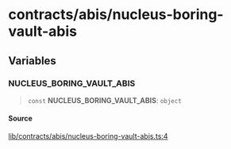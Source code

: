 # contracts/abis/nucleus-boring-vault-abis

## Variables

### NUCLEUS\_BORING\_VAULT\_ABIS

> `const` **NUCLEUS\_BORING\_VAULT\_ABIS**: `object`

#### Source

[lib/contracts/abis/nucleus-boring-vault-abis.ts:4](https://github.com/PufferFinance/puffer-sdk/blob/27df411d5247e5fbf1e0eef219e9ba2b85ebf896/lib/contracts/abis/nucleus-boring-vault-abis.ts#L4)
